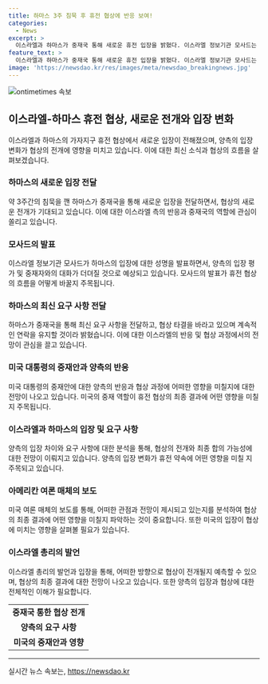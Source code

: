 ```yaml
---
title: 하마스 3주 침묵 후 휴전 협상에 반응 보여!
categories:
  - News
excerpt: >
  이스라엘과 하마스가 중재국 통해 새로운 휴전 입장을 밝혔다. 이스라엘 정보기관 모사드는 하마스의 인질 협상 입장을 확인했고, 양측은 기초적인 협상에 합의했다고 전했다. 미국의 적극적인 중재 노력 속에서 이스라엘과 하마스는 휴전 및 인질 석방과 관련한 협상 틀에 합의하는 것으로 추정되며, 양측은 협상에 진입할 것으로 예상된다. 이스라엘 총리는 전쟁 목표를 달성하지 못해도 휴전을 원한다고 밝히며, 이스라엘이 모든 목표를 달성하면 전쟁이 끝날 것이라 강조했다.
feature_text: >
  이스라엘과 하마스가 중재국 통해 새로운 휴전 입장을 밝혔다. 이스라엘 정보기관 모사드는 하마스의 인질 협상 입장을 확인했고, 양측은 기초적인 협상에 합의했다고 전했다. 미국의 적극적인 중재 노력 속에서 이스라엘과 하마스는 휴전 및 인질 석방과 관련한 협상 틀에 합의하는 것으로 추정되며, 양측은 협상에 진입할 것으로 예상된다. 이스라엘 총리는 전쟁 목표를 달성하지 못해도 휴전을 원한다고 밝히며, 이스라엘이 모든 목표를 달성하면 전쟁이 끝날 것이라 강조했다.
image: 'https://newsdao.kr/res/images/meta/newsdao_breakingnews.jpg'
---
```


<p><img src="https://newsdao.kr/res/images/meta/newsdao_breakingnews.jpg" alt="ontimetimes 속보" /></p>

<h2 data-ke-size="size26">이스라엘-하마스 휴전 협상, 새로운 전개와 입장 변화</h2>

<p data-ke-size="size16">이스라엘과 하마스의 가자지구 휴전 협상에서 새로운 입장이 전해졌으며, 양측의 입장 변화가 협상의 전개에 영향을 미치고 있습니다. 이에 대한 최신 소식과 협상의 흐름을 살펴보겠습니다.</p>

<h3 data-ke-size="size24">하마스의 새로운 입장 전달</h3>

<p data-ke-size="size16">약 3주간의 침묵을 깬 하마스가 중재국을 통해 새로운 입장을 전달하면서, 협상의 새로운 전개가 기대되고 있습니다. 이에 대한 이스라엘 측의 반응과 중재국의 역할에 관심이 쏠리고 있습니다.</p>

<h3 data-ke-size="size24">모사드의 발표</h3>

<p data-ke-size="size16">이스라엘 정보기관 모사드가 하마스의 입장에 대한 성명을 발표하면서, 양측의 입장 평가 및 중재자와의 대화가 더뎌질 것으로 예상되고 있습니다. 모사드의 발표가 휴전 협상의 흐름을 어떻게 바꿀지 주목됩니다.</p>

<h3 data-ke-size="size24">하마스의 최신 요구 사항 전달</h3>

<p data-ke-size="size16">하마스가 중재국을 통해 최신 요구 사항을 전달하고, 협상 타결을 바라고 있으며 계속적인 연락을 유지할 것이라 밝혔습니다. 이에 대한 이스라엘의 반응 및 협상 과정에서의 전망이 관심을 끌고 있습니다.</p>

<h3 data-ke-size="size24">미국 대통령의 중재안과 양측의 반응</h3>

<p data-ke-size="size16">미국 대통령의 중재안에 대한 양측의 반응과 협상 과정에 어떠한 영향을 미칠지에 대한 전망이 나오고 있습니다. 미국의 중재 역할이 휴전 협상의 최종 결과에 어떤 영향을 미칠지 주목됩니다.</p>

<h3 data-ke-size="size24">이스라엘과 하마스의 입장 및 요구 사항</h3>

<p data-ke-size="size16">양측의 입장 차이와 요구 사항에 대한 분석을 통해, 협상의 전개와 최종 합의 가능성에 대한 전망이 이뤄지고 있습니다. 양측의 입장 변화가 휴전 약속에 어떤 영향을 미칠 지 주목되고 있습니다.</p>

<h3 data-ke-size="size24">아메리칸 여론 매체의 보도</h3>

<p data-ke-size="size16">미국 여론 매체의 보도를 통해, 어떠한 관점과 전망이 제시되고 있는지를 분석하여 협상의 최종 결과에 어떤 영향을 미칠지 파악하는 것이 중요합니다. 또한 미국의 입장이 협상에 미치는 영향을 살펴볼 필요가 있습니다.</p>

<h3 data-ke-size="size24">이스라엘 총리의 발언</h3>

<p data-ke-size="size16">이스라엘 총리의 발언과 입장을 통해, 어떠한 방향으로 협상이 전개될지 예측할 수 있으며, 협상의 최종 결과에 대한 전망이 나오고 있습니다. 또한 양측의 입장과 협상에 대한 전체적인 이해가 필요합니다.</p>

<table>
  <tr>
    <td style="text-align: center; height: 17px;"><b>중재국 통한 협상 전개</b></td>
  </tr>
  <tr>
    <td style="text-align: center; height: 17px;"><b>양측의 요구 사항</b></td>
  </tr>
  <tr>
    <td style="text-align: center; height: 17px;"><b>미국의 중재안과 영향</b></td>
  </tr>
</table>

<hr>
실시간 뉴스 속보는, <a href="https://newsdao.kr" rel="dofollow">https://newsdao.kr</a>


